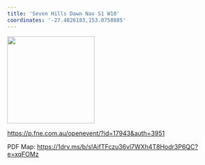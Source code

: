 ```yaml
---
title: 'Seven Hills Dawn Nav S1 W10'
coordinates: '-27.4826183,153.0758885'
---
```

<img src="https://doc-10-08-mymaps.googleusercontent.com/untrusted/hostedimage/o2fbn585vcrt3ao71o6a0j9c34/ttift7tp8j16upvgdbkgahbjp0/1688363100000/3_qa3g-a-HBcK3YBy6L69UtbaCxl2qxF/*/6ACtvi-GsjtYR5mBt79qLZ0DAmskQW2-3a8Y5B3eotrwGHNUtSKtVUaeY0kmoCzxjc2aZXjiucgl-vpGPIt8smggXhEb5in9n7waLKhTGPWeDCruL4l52O4PAiancDc4x-Xtm_6T6Gh-bw3aL3o3xUHD1Datf1dOmGqMJiz3aVckWHBkq5VhRYqHEcSHRDwFxqZVPHw?session=0&fife" height="200" width="auto" />

https://p.fne.com.au/openevent/?id=17943&auth=3951

PDF Map: https://1drv.ms/b/s!AifTFczu36vl7WXh4T8Hodr3P6QC?e=xqFOMz
